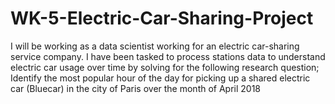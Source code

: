 # WK-5-Electric-Car-Sharing-Project
I will be working as a data scientist working for an electric car-sharing service company. I have been tasked to process stations data to understand electric car usage over time by solving for the following research question; Identify the most popular hour of the day for picking up a shared electric car (Bluecar) in the city of Paris over the month of April 2018
